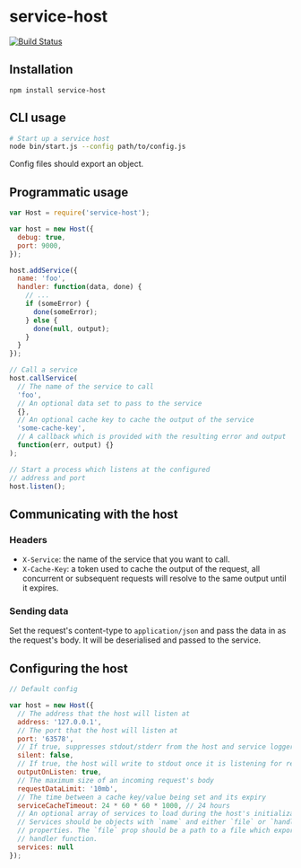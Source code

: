 service-host
============

[![Build Status](https://travis-ci.org/markfinger/service-host.svg?branch=master)](https://travis-ci.org/markfinger/service-host)


Installation
------------

```
npm install service-host
```


CLI usage
---------

```bash
# Start up a service host
node bin/start.js --config path/to/config.js
```

Config files should export an object.


Programmatic usage
------------------

```javascript
var Host = require('service-host');

var host = new Host({
  debug: true,
  port: 9000,
});

host.addService({
  name: 'foo',
  handler: function(data, done) {
    // ...
    if (someError) {
      done(someError);
    } else {
      done(null, output);
    }
  }
});

// Call a service
host.callService(
  // The name of the service to call
  'foo',
  // An optional data set to pass to the service
  {},
  // An optional cache key to cache the output of the service
  'some-cache-key',
  // A callback which is provided with the resulting error and output
  function(err, output) {}
);

// Start a process which listens at the configured
// address and port
host.listen();
```


Communicating with the host
---------------------------

### Headers

- `X-Service`: the name of the service that you want to call.
- `X-Cache-Key`: a token used to cache the output of the request,
  all concurrent or subsequent requests will resolve to the same
  output until it expires.

### Sending data

Set the request's content-type to `application/json` and pass the data in 
as the request's body. It will be deserialised and passed to the service.


Configuring the host
--------------------

```javascript
// Default config

var host = new Host({
  // The address that the host will listen at
  address: '127.0.0.1',
  // The port that the host will listen at
  port: '63578',
  // If true, suppresses stdout/stderr from the host and service loggers
  silent: false,
  // If true, the host will write to stdout once it is listening for requests
  outputOnListen: true,
  // The maximum size of an incoming request's body
  requestDataLimit: '10mb',
  // The time between a cache key/value being set and its expiry
  serviceCacheTimeout: 24 * 60 * 60 * 1000, // 24 hours
  // An optional array of services to load during the host's initialization.
  // Services should be objects with `name` and either `file` or `handler`
  // properties. The `file` prop should be a path to a file which exports a
  // handler function.
  services: null
});
```
